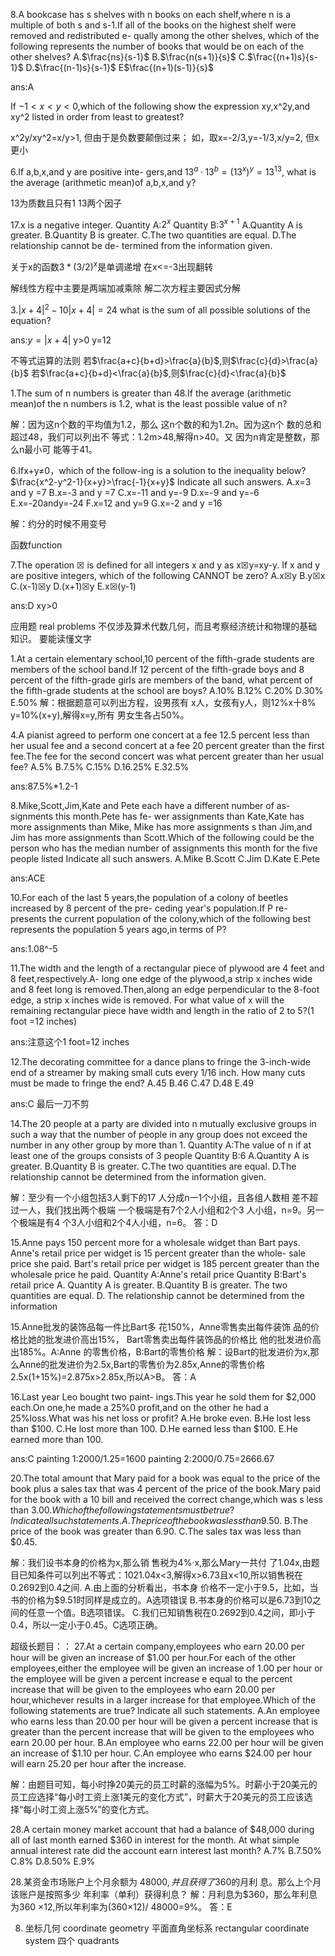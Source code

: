 8.A bookcase has s shelves with n
books on each shelf,where n is a
multiple of both s and s-1.If all
of the books on the highest shelf
were removed and redistributed e-
qually among
the other shelves,
which of the following represents
the number of books that would be
on each of the other shelves?
A.$\frac{ns}{s-1}$
B.$\frac{n(s+1)}{s}$
C.$\frac{(n+1)s}{s-1}$
D.$\frac{(n-1)s}{s-1}$
E$\frac{(n+1)(s-1)}{s}$

ans:A

If $-1<x<y<0$,which of the
following show the expression
xy,x^2y,and xy^2 listed in order
from least to greatest?

x^2y/xy^2=x/y>1, 但由于是负数要颠倒过来；
如，取x=-2/3,y=-1/3,x/y=2, 但x更小

 
6.If a,b,x,and y are positive inte-
gers,and $13^{a}·13^{b}=(13^{x})^{y}=13^{13}$,
what is the average (arithmetic
mean)of a,b,x,and y?

13为质数且只有1 13两个因子

17.x is a negative integer.
Quantity A:$2^x$
Quantity B:$3^{x+1}$
A.Quantity A is greater.
B.Quantity B is greater.
C.The two quantities are equal.
D.The relationship cannot be de-
termined from the information
given.

关于x的函数$3*(3/2)^x$是单调递增 在x<=-3出现翻转

解线性方程中主要是两端加减乘除
解二次方程主要因式分解

3.$|x+4|^2-10|x+4|=24$
what is the sum of all possible solutions of the equation?

ans:$y=|x+4|$ y>0
y=12

不等式运算的法则
若$\frac{a+c}{b+d}>\frac{a}{b}$,则$\frac{c}{d}>\frac{a}{b}$
若$\frac{a+c}{b+d}<\frac{a}{b}$,则$\frac{c}{d}<\frac{a}{b}$

1.The sum of n numbers is greater
than 48.If the average (arithmetic
mean)of the n numbers is 1.2,
what is the least possible value of
n?

解：因为这n个数的平均值为1.2，那么
这n个数的和为1.2n。因为这n个
数的总和超过48，我们可以列出不
等式：1.2m>48,解得n>40。又
因为n肯定是整数，那么n最小可
能等于41。

6.Ifx+y≠0，which of the follow-ing is a solution to the inequality
below?
$\frac{x^2-y^2-1}{x+y}>\frac{-1}{x+y}$
Indicate all such answers.
A.x=3 and y =7
B.x=-3 and y =7
C.x=-11 and y=-9
D.x=-9 and y=-6
E.x=-20andy=-24
F.x=12 and y=9
G.x=-2 and y =16

解：约分的时候不用变号

函数function

7.The operation ☒ is defined for all
integers x and y as x☒y=xy-y.
If x and y are positive integers,
which of the following CANNOT
be zero?
A.x☒y
B.y☒x
C.(x-1)☒y
D.(x+1)☒y
E.x☒(y-1)

ans:D xy>0

应用题 real problems
不仅涉及算术代数几何，而且考察经济统计和物理的基础知识。 要能读懂文字

1.At a certain elementary school,10
percent of the fifth-grade students
are members of the school band.If
12 percent of the fifth-grade boys
and 8 percent of the fifth-grade
girls are members of the band,
what percent of the fifth-grade
students at the school are boys?
A.10%
B.12%
C.20%
D.30%
E.50%
解：根据题意可以列出方程，设男孩有
x人，女孩有y人，则12%x十8%
y=10%(x+y),解得x=y,所有
男女生各占50%。


4.A pianist agreed to perform one
concert at a fee 12.5 percent less
than her usual fee and a second
concert at a fee 20 percent
greater
than the first fee.The fee for the
second concert was what percent
greater than her usual fee?
A.5%
B.7.5%
C.15%
D.16.25%
E.32.5%

ans:87.5%*1.2-1

8.Mike,Scott,Jim,Kate and Pete
each have a different number of as-
signments this month.Pete has fe-
wer assignments than Kate,Kate
has more assignments than Mike,
Mike has more assignments
s than Jim,and Jim has more assignments
than Scott.Which of the following
could be the person who has the
median number of assignments this
month for the five people listed
Indicate all such answers.
A.Mike
B.Scott
C.Jim
D.Kate
E.Pete

ans:ACE

10.For each of the last 5 years,the
population of a colony of beetles
increased by 8 percent of the pre-
ceding year's population.If P re-
presents the current population of
the colony,which of the following
best represents the population 5
years ago,in terms of P?

ans:1.08^-5

11.The width and the length of a rectangular piece of plywood are 4
feet and 8 feet,respectively.A-
long one edge of the plywood,a
strip x inches wide and 8 feet long
is removed.Then,along an edge
perpendicular to the 8-foot edge,
a strip x inches wide is removed.
For what value of x will the remaining rectangular
piece have width and length in the ratio of 2
to 5?(1 foot =12 inches)

 ans:注意这个1 foot=12 inches

12.The decorating
committee for a dance plans to fringe the 3-inch-wide end of a streamer by making small cuts every 1/16 inch.
How many cuts must be made to fringe the end?
A.45
B.46 
C.47
D.48
E.49

ans:C 最后一刀不剪


14.The 20 people at a party are divided into n
mutually exclusive groups in such a way that the number of people in any group does not exceed the number in any other group by more than 1.
Quantity A:The value of n if at least one of the groups consists of 3 people
Quantity B:6
A.Quantity A is greater.
B.Quantity B is greater.
C.The two quantities are equal.
D.The relationship cannot
be determined from the information given.

解：至少有一个小组包括3人剩下的17
人分成n一1个小组，且各组人数相
差不超过一人，我们找出两个极端
一个极端是有7个2人小组和2个3
人小组，n=9。另一个极端是有4
个3人小组和2个4人小组，n=6。
答：D


15.Anne pays 150
percent more for a
wholesale widget than Bart pays.
Anne's retail price per widget is
15 percent greater than the whole-
sale price she paid.
Bart's retail
price per widget is 185
percent
greater than the wholesale price
he paid.
Quantity A:Anne's retail price
Quantity B:Bart's retail price
A.
Quantity A is greater.
B.Quantity B is greater.
The two quantities are equal.
D.
The relationship
cannot be
determined from the information

15.Anne批发的装饰品每一件比Bart多
花150%，Anne零售卖出每件装饰
品的价格比她的批发进价高出15%，
Bart零售卖出每件装饰品的价格比
他的批发进价高出185%。A:Anne
的零售价格，B:Bart的零售价格
解：设Bart的批发进价为x,那么Anne的批发进价为2.5x,Bart的零售价为2.85x,Anne的零售价格2.5x(1+15%)=2.875x>2.85x,所以A>B。
答：A

16.Last year Leo bought two paint-
ings.This year he sold them for
$2,000 each.On one,he made a
25%0 profit,and on the other he
had a 25%loss.What was his net
loss or profit?
A.He broke even.
B.He lost less than $100.
C.He lost more than 100.
D.He earned less than $100.
E.He earned more than 100.

ans:C
painting 1:2000/1.25=1600
painting 2:2000/0.75=2666.67

20.The total amount that Mary paid
for a book was equal to the price
of the book plus a sales tax that
was 4 percent of the price of the
book.Mary paid for the book with
a 10 bill and received the correct
change,which was
s less than
$3.00.Which of the following
statements must be true?
Indicate all such statements.
A.The price of the book was less
than$9.50.
B.The price of the book was
greater than 6.90.
C.The sales tax was less than
$0.45.

解：我们设书本身的价格为x,那么销
售税为4%·x,那么Mary一共付
了1.04x,由题目已知条件可以列出不等式：1021.04x<3,解得x>6.73且x<10,所以销售税在0.2692到0.4之间.
A.由上面的分析看出，书本身
价格不一定小于9.5，比如，当书的价格为$9.51时同样是成立的。A选项错误
B.书本身的价格可以是6.73到10之间的任意一个值。B选项错误。
C.我们已知销售税在0.2692到0.4之间，即小于0.4，所以一定小于0.45。C选项正确。

超级长题目：：
27.At a certain company,employees who earn 20.00 per hour will be given an increase of $1.00 per hour.For each of the other employees,either the employee will
be given an increase of 1.00 per hour or the employee will be given
a percent increase
e equal to the
percent increase that will be given
to the employees
who earn 20.00 per hour,whichever results in a larger increase for that
employee.Which of the following
statements are true?
Indicate all such statements.
A.An employee who earns less than 20.00 per hour will be given a percent increase
that is greater than the percent increase that will be given to the
employees who earn
20.00 per hour.
B.An employee who earns 22.00 per hour will be given an increase of $1.10 per hour.
C.An employee who earns
$24.00 per hour will earn 25.20 per hour after the increase.

解：由题目可知，每小时挣20美元的员工时薪的涨幅为5%。时薪小于20美元的员工应选择“每小时工资上涨1美元的变化方式”，时薪大于20美元的员工应该选择“每小时工资上涨5%”的变化方式。

28.A certain money market account
that had a balance of $48,000
during all of last month earned
$360 in interest for the month.
At what simple annual interest
rate did the account earn interest
last month?
A.7%
B.7.50%
C.8%
D.8.50%
E.9%

28.某资金市场账户上个月余额为
$48000,并且获得了$360的月利
息。那么上个月该账户是按照多少
年利率（单利）获得利息？
解：月利息为$360，那么年利息为360
×12,所以年利率为(360×12)/
48000=9%。
答：E


8. 坐标几何  coordinate geometry
平面直角坐标系 rectangular coordinate system
四个 quadrants
